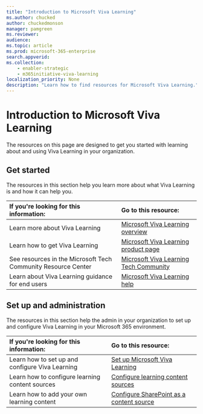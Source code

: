 ```yaml
---
title: "Introduction to Microsoft Viva Learning"
ms.author: chucked
author: chuckedmonson
manager: pamgreen
ms.reviewer: 
audience: 
ms.topic: article
ms.prod: microsoft-365-enterprise
search.appverid: 
ms.collection: 
    - enabler-strategic
    - m365initiative-viva-learning
localization_priority: None
description: "Learn how to find resources for Microsoft Viva Learning."
---
```


# Introduction to Microsoft Viva Learning

The resources on this page are designed to get you started with learning about and using Viva Learning in your organization.


## Get started

The resources in this section help you learn more about what Viva Learning is and how it can help you.

| If you're looking for this information: | Go to this resource: |
|:-----|:-----|
|Learn more about Viva Learning|[Microsoft Viva Learning overview](overview-viva-learning.md)|
|Learn how to get Viva Learning|[Microsoft Viva Learning product page](https://www.microsoft.com/en-us/microsoft-viva)|
|See resources in the Microsoft Tech Community Resource Center|[Microsoft Viva Learning Tech Community](https://resources.techcommunity.microsoft.com/viva-learning/)|
|Learn about Viva Learning guidance for end users|[Microsoft Viva Learning help](https://support.microsoft.com/office/learning-preview-app-01bfed12-c327-41e0-a68f-7fa527dcc98a)|

## Set up and administration

The resources in this section help the admin in your organization to set up and configure Viva Learning in your Microsoft 365 environment.

| If you're looking for this information: | Go to this resource: |
|:-----|:-----|
|Learn how to set up and configure Viva Learning|[Set up Microsoft Viva Learning](set-up-teams-admin-center.md)|
|Learn how to configure learning content sources|[Configure learning content sources](content-sources-365-admin-center.md)|
|Learn how to add your own learning content|[Configure SharePoint as a content source](configure-sharepoint-content-source.md)|





